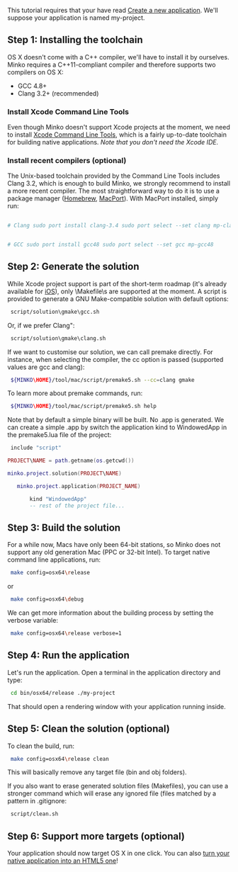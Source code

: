 This tutorial requires that your have read [Create a new application](Create_a_new_application.md). We'll suppose your application is named my-project.

Step 1: Installing the toolchain
--------------------------------

OS X doesn't come with a C++ compiler, we'll have to install it by ourselves. Minko requires a C++11-compliant compiler and therefore supports two compilers on OS X:

-   GCC 4.8+
-   Clang 3.2+ (recommended)

### Install Xcode Command Line Tools

Even though Minko doesn't support Xcode projects at the moment, we need to install [Xcode Command Line Tools](https://developer.apple.com/downloads/index.action), which is a fairly up-to-date toolchain for building native applications. *Note that you don't need the Xcode IDE.*

### Install recent compilers (optional)

The Unix-based toolchain provided by the Command Line Tools includes Clang 3.2, which is enough to build Minko, we strongly recommend to install a more recent compiler. The most straightforward way to do it is to use a package manager ([Homebrew](http://brew.sh/), [MacPort](http://www.macports.org/)). With MacPort installed, simply run:


```bash
 
# Clang sudo port install clang-3.4 sudo port select --set clang mp-clang-3.4


# GCC sudo port install gcc48 sudo port select --set gcc mp-gcc48 
```


Step 2: Generate the solution
-----------------------------

While Xcode project support is part of the short-term roadmap (it's already available for [iOS](Targetting_iOS.md)), only \Makefile\s are supported at the moment. A script is provided to generate a GNU Make-compatible solution with default options:


```bash
 script/solution\gmake\gcc.sh 
```


Or, if we prefer Clang":


```bash
 script/solution\gmake\clang.sh 
```


If we want to customise our solution, we can call premake directly. For instance, when selecting the compiler, the cc option is passed (supported values are gcc and clang):


```bash
 ${MINKO\HOME}/tool/mac/script/premake5.sh --cc=clang gmake 
```


To learn more about premake commands, run:


```bash
 ${MINKO\HOME}/tool/mac/script/premake5.sh help 
```


Note that by default a simple binary will be built. No .app is generated. We can create a simple .app by switch the application kind to WindowedApp in the premake5.lua file of the project:


```lua
 include "script"

PROJECT\NAME = path.getname(os.getcwd())

minko.project.solution(PROJECT\NAME)

   minko.project.application(PROJECT_NAME)

       kind "WindowedApp"
       -- rest of the project file...


```


Step 3: Build the solution
--------------------------

For a while now, Macs have only been 64-bit stations, so Minko does not support any old generation Mac (PPC or 32-bit Intel). To target native command line applications, run:


```bash
 make config=osx64\release 
```


or


```bash
 make config=osx64\debug 
```


We can get more information about the building process by setting the verbose variable:


```bash
 make config=osx64\release verbose=1 
```


Step 4: Run the application
---------------------------

Let's run the application. Open a terminal in the application directory and type:


```bash
 cd bin/osx64/release ./my-project 
```


That should open a rendering window with your application running inside.

Step 5: Clean the solution (optional)
-------------------------------------

To clean the build, run:


```bash
 make config=osx64\release clean 
```


This will basically remove any target file (bin and obj folders).

If you also want to erase generated solution files (Makefiles), you can use a stronger command which will erase any ignored file (files matched by a pattern in .gitignore:


```bash
 script/clean.sh 
```


Step 6: Support more targets (optional)
---------------------------------------

Your application should now target OS X in one click. You can also [turn your native application into an HTML5 one](Targeting_HTML5.md)!

